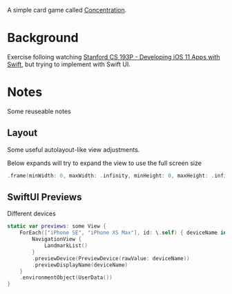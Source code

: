 A simple card game called [Concentration](https://en.wikipedia.org/wiki/Concentration_(card_game)).

#  Background

Exercise folloing watching [Stanford CS 193P - Developing iOS 11 Apps with Swift](https://itunes.apple.com/us/course/developing-ios-11-apps-with-swift/id1309275316), but trying to implement with Swift UI.

# Notes

Some reuseable notes 

## Layout

Some useful autolayout-like view adjustments.

Below expands will try to expand the view to use the full screen size

```swift
.frame(minWidth: 0, maxWidth: .infinity, minHeight: 0, maxHeight: .infinity, alignment: .center)
```

## SwiftUI Previews

Different devices

```swift
static var previews: some View {
    ForEach(["iPhone SE", "iPhone XS Max"], id: \.self) { deviceName in
        NavigationView {
            LandmarkList()
        }
        .previewDevice(PreviewDevice(rawValue: deviceName))
        .previewDisplayName(deviceName)
    }
    .environmentObject(UserData())
}
```
